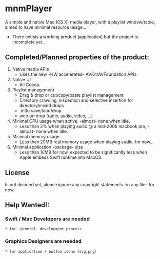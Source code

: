 # mnmPlayer
A simple and native Mac (OS X) media player, with a playlist window/table, aimed to have minimal resource usage...
* There extists a working product (application) but the project is incomplete yet...

## Completed/Planned properties of the product:

1. Native media APIs
    * Uses the new -HW accelerated- AVKit/AVFoundation APIs.
2. Native UI
    * All Cocoa.
3. Playlist management
    * Drag & drop or cut/copy/paste playlist management
    * Directory crawling, inspection and selective insertion for directory/mixed drops
    * .m3u save/load/drop
    * web url drop (radio, audio, video, ...)
3. Minimal CPU usage when active, -almost- none when idle.
    * Less than 2% when playing audio @ a mid-2009 macbook pro, -almost- none when idle.
4. Minimal memory usage.
    * Less than 20MB real memory usage when playing audio, for now...
5. Minimal application -package- size
    * Less than 10MB for now, expected to be significantly less when Apple embeds Swift runtime into MacOS.

## License
Is not decided yet, please ignore any copyright statements -in any file- for now. 

## Help Wanted!:

### Swift / Mac Developers are needed
    * for -general- development process
### Graphics Designers are needed
    * for application / button icons (svg,png) 
